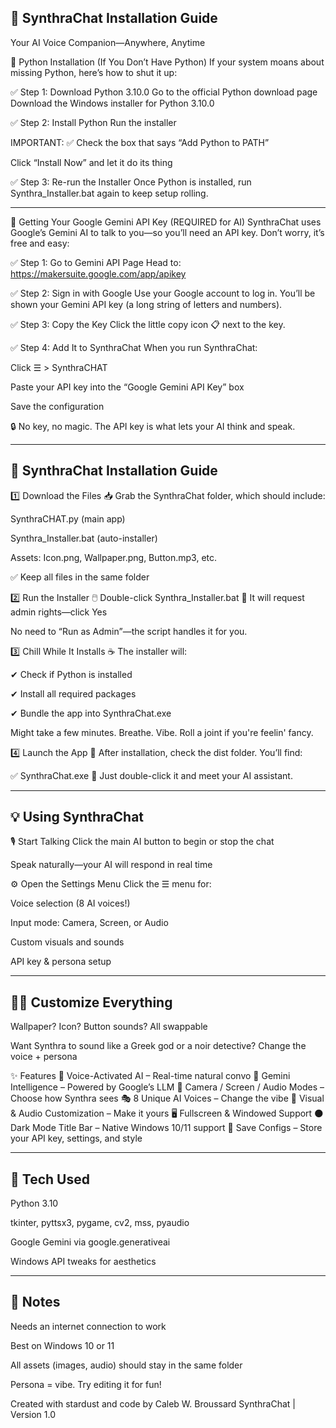 🔮 SynthraChat Installation Guide
-------------------------------------------------------------------------------------------------------------------------------------------------------------------------------------------------------------------------------------------------------------
Your AI Voice Companion—Anywhere, Anytime

🐍 Python Installation (If You Don’t Have Python)
If your system moans about missing Python, here’s how to shut it up:

✅ Step 1: Download Python 3.10.0
Go to the official Python download page
Download the Windows installer for Python 3.10.0

✅ Step 2: Install Python
Run the installer

IMPORTANT: ✅ Check the box that says “Add Python to PATH”

Click “Install Now” and let it do its thing

✅ Step 3: Re-run the Installer
Once Python is installed, run Synthra_Installer.bat again to keep setup rolling.

_____________________________________________________________________________________________________________________________________________________________________________________________________________________________________________________________


🔑 Getting Your Google Gemini API Key (REQUIRED for AI)
SynthraChat uses Google’s Gemini AI to talk to you—so you’ll need an API key. Don’t worry, it’s free and easy:

✅ Step 1: Go to Gemini API Page
Head to: https://makersuite.google.com/app/apikey

✅ Step 2: Sign in with Google
Use your Google account to log in. You’ll be shown your Gemini API key (a long string of letters and numbers).

✅ Step 3: Copy the Key
Click the little copy icon 📋 next to the key.

✅ Step 4: Add It to SynthraChat
When you run SynthraChat:

Click ☰ > SynthraCHAT

Paste your API key into the “Google Gemini API Key” box

Save the configuration

🔒 No key, no magic. The API key is what lets your AI think and speak.

_____________________________________________________________________________________________________________________________________________________________________________________________________________________________________________________________

🧠 SynthraChat Installation Guide
-------------------------------------------------------------------------------------------------------------------------------------------------------------------------------------------------------------------------------------------------------------
1️⃣ Download the Files 📥
Grab the SynthraChat folder, which should include:

SynthraCHAT.py (main app)

Synthra_Installer.bat (auto-installer)

Assets: Icon.png, Wallpaper.png, Button.mp3, etc.

✅ Keep all files in the same folder

2️⃣ Run the Installer 🖱️
Double-click Synthra_Installer.bat
🔐 It will request admin rights—click Yes

No need to “Run as Admin”—the script handles it for you.

3️⃣ Chill While It Installs ☕
The installer will:

✔ Check if Python is installed

✔ Install all required packages

✔ Bundle the app into SynthraChat.exe

Might take a few minutes. Breathe. Vibe. Roll a joint if you're feelin' fancy.

4️⃣ Launch the App 🚀
After installation, check the dist folder. You’ll find:

✅ SynthraChat.exe
🧠 Just double-click it and meet your AI assistant.

_____________________________________________________________________________________________________________________________________________________________________________________________________________________________________________________________

💡 Using SynthraChat
-------------------------------------------------------------------------------------------------------------------------------------------------------------------------------------------------------------------------------------------------------------
🎙 Start Talking
Click the main AI button to begin or stop the chat

Speak naturally—your AI will respond in real time

⚙ Open the Settings Menu
Click the ☰ menu for:

Voice selection (8 AI voices!)

Input mode: Camera, Screen, or Audio

Custom visuals and sounds

API key & persona setup

_____________________________________________________________________________________________________________________________________________________________________________________________________________________________________________________________

🧑‍🎤 Customize Everything
-------------------------------------------------------------------------------------------------------------------------------------------------------------------------------------------------------------------------------------------------------------
Wallpaper? Icon? Button sounds? All swappable

Want Synthra to sound like a Greek god or a noir detective? Change the voice + persona

✨ Features
🎤 Voice-Activated AI – Real-time natural convo
🧠 Gemini Intelligence – Powered by Google’s LLM
📸 Camera / Screen / Audio Modes – Choose how Synthra sees
🎭 8 Unique AI Voices – Change the vibe
🎨 Visual & Audio Customization – Make it yours
🖥 Fullscreen & Windowed Support
🌑 Dark Mode Title Bar – Native Windows 10/11 support
💾 Save Configs – Store your API key, settings, and style

_____________________________________________________________________________________________________________________________________________________________________________________________________________________________________________________________

🧪 Tech Used
-------------------------------------------------------------------------------------------------------------------------------------------------------------------------------------------------------------------------------------------------------------
Python 3.10

tkinter, pyttsx3, pygame, cv2, mss, pyaudio

Google Gemini via google.generativeai

Windows API tweaks for aesthetics

_____________________________________________________________________________________________________________________________________________________________________________________________________________________________________________________________

📝 Notes
-------------------------------------------------------------------------------------------------------------------------------------------------------------------------------------------------------------------------------------------------------------
Needs an internet connection to work

Best on Windows 10 or 11

All assets (images, audio) should stay in the same folder

Persona = vibe. Try editing it for fun!

Created with stardust and code by Caleb W. Broussard
SynthraChat | Version 1.0

